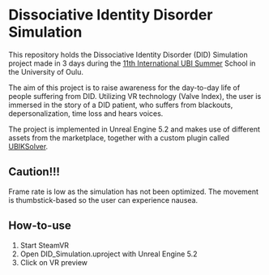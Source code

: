 # Dissociative Identity Disorder Simulation
This repository holds the Dissociative Identity Disorder (DID) Simulation project made in 3 days during the [11th International UBI Summer](https://ubicomp.oulu.fi/UBISS2023) School in the University of Oulu.

The aim of this project is to raise awareness for the day-to-day life of people suffering from DID. Utilizing VR technology (Valve Index), the user is immersed in the story of a DID patient, who suffers from blackouts, depersonalization, time loss and hears voices. 

The project is implemented in Unreal Engine 5.2 and makes use of different assets from the marketplace, together with a custom plugin called [UBIKSolver](https://github.com/JonasMolgaard/UBIKSolver/tree/acc72b60b03ea22c44aaa474e01c26653f156331).

## Caution!!!
Frame rate is low as the simulation has not been optimized. The movement is thumbstick-based so the user can experience nausea.

## How-to-use
1. Start SteamVR
2. Open DID_Simulation.uproject with Unreal Engine 5.2
3. Click on VR preview
 
